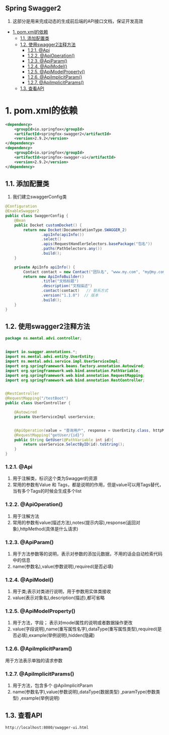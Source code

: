 Spring Swagger2
---
1. 这部分是用来完成动态的生成前后端的API接口文档，保证开发高效

<!-- TOC -->

- [1. pom.xml的依赖](#1-pomxml的依赖)
  - [1.1. 添加配置类](#11-添加配置类)
  - [1.2. 使用swagger2注释方法](#12-使用swagger2注释方法)
    - [1.2.1. @Api](#121-api)
    - [1.2.2. @ApiOperation()](#122-apioperation)
    - [1.2.3. @ApiParam()](#123-apiparam)
    - [1.2.4. @ApiModel()](#124-apimodel)
    - [1.2.5. @ApiModelProperty()](#125-apimodelproperty)
    - [1.2.6. @ApiImplicitParam()](#126-apiimplicitparam)
    - [1.2.7. @ApiImplicitParams()](#127-apiimplicitparams)
  - [1.3. 查看API](#13-查看api)

<!-- /TOC -->

# 1. pom.xml的依赖
```xml
<dependency>
    <groupId>io.springfox</groupId>
    <artifactId>springfox-swagger2</artifactId>
    <version>2.9.2</version>
</dependency>
<dependency>
    <groupId>io.springfox</groupId>
    <artifactId>springfox-swagger-ui</artifactId>
    <version>2.9.2</version>
</dependency>
```

## 1.1. 添加配置类
1. 我们建立swaggerConfig类

```java
@Configuration
@EnableSwagger2
public class SwaggerConfig {
    @Bean
    public Docket customDocket() {
        return new Docket(DocumentationType.SWAGGER_2)
                .apiInfo(apiInfo())
                .select()
                .apis(RequestHandlerSelectors.basePackage("包名"))
                .paths(PathSelectors.any())
                .build();
    }

    private ApiInfo apiInfo() {
        Contact contact = new Contact("团队名", "www.my.com", "my@my.com");
        return new ApiInfoBuilder()
                .title("文档标题")
                .description("文档描述")
                .contact(contact)   // 联系方式
                .version("1.1.0")  // 版本
                .build();
    }
}
```

## 1.2. 使用swagger2注释方法
```java
package ns.mental.advi.controller;


import io.swagger.annotations.*;
import ns.mental.advi.entity.UserEntity;
import ns.mental.advi.service.impl.UserServiceImpl;
import org.springframework.beans.factory.annotation.Autowired;
import org.springframework.web.bind.annotation.PathVariable;
import org.springframework.web.bind.annotation.RequestMapping;
import org.springframework.web.bind.annotation.RestController;


@RestController
@RequestMapping("/testBoot")
public class UserController {

    @Autowired
    private UserServiceImpl userService;


    @ApiOperation(value = "查询用户", response = UserEntity.class, httpMethod = "GET" ,notes = "返回一个User对象")
    @RequestMapping("getUser/{id}")
    public String GetUser(@PathVariable int id){
        return userService.SelectByID(id).toString();
    }
}
```

### 1.2.1. @Api
1. 用于注解类，标识这个类为Swagger的资源 
2. 常用的参数有Value 和 Tags，都是说明的作用，但是value可以用Tags替代，当有多个Tags的时候会生成多个list

### 1.2.2. @ApiOperation()
1. 用于注解方法 
2. 常用的参数有value(描述方法),notes(提示内容),response(返回对象),httpMethod(具体是什么请求)

### 1.2.3. @ApiParam()
1. 用于方法参数等的说明，表示对参数的添加元数据，不用的话会自动检索代码中的信息 
2. name(参数名),value(参数说明),required(是否必填)

### 1.2.4. @ApiModel()
1. 用于类;表示对类进行说明，用于参数用实体类接收
2. value(表示对象名),description(描述),都可省略

### 1.2.5. @ApiModelProperty()
1. 用于方法，字段； 表示对model属性的说明或者数据操作更改 
2. value(字段说明),name(重写属性名字),dataType(重写属性类型),required(是否必填),example(举例说明),hidden(隐藏)

### 1.2.6. @ApiImplicitParam()
用于方法表示单独的请求参数

### 1.2.7. @ApiImplicitParams()
1. 用于方法，包含多个 @ApiImplicitParam 
2. name(参数名字),value(参数说明),dataType(数据类型) ,paramType(参数类型) ,example(举例说明)

## 1.3. 查看API
`http://localhost:8080/swagger-ui.html`